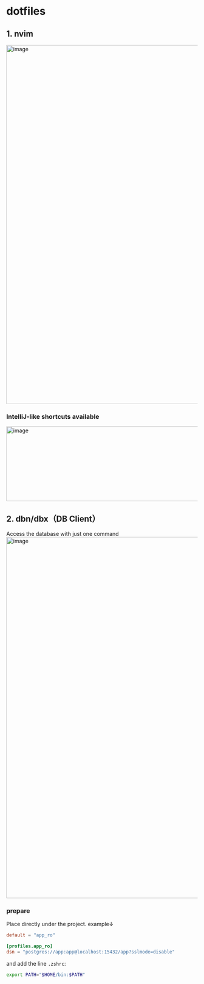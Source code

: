 # dotfiles
## 1. nvim
<img width="1511" height="942" alt="image" src="https://github.com/user-attachments/assets/6cf9e4a2-8d24-4547-81f4-d30bff35185a" />

### IntelliJ-like shortcuts available
<img width="1013" height="196" alt="image" src="https://github.com/user-attachments/assets/da51445c-1d46-4980-a469-fc094a2ba3f8" />

## 2. dbn/dbx（DB Client）
Access the database with just one command
<img width="1507" height="948" alt="image" src="https://github.com/user-attachments/assets/e69b298b-e0bb-4d87-a9da-fe0e1641af37" />

### prepare

Place directly under the project. example↓
```toml
default = "app_ro"

[profiles.app_ro]
dsn = "postgres://app:app@localhost:15432/app?sslmode=disable"
```

and add the line `.zshrc`:
```bash
export PATH="$HOME/bin:$PATH"
```
